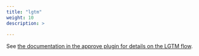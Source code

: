 ```yaml
---
title: "lgtm"
weight: 10
description: >
  
---
```


See [the documentation in the approve plugin for details on the LGTM flow](/docs/components/plugins/approve/approvers/#lgtm-label).
